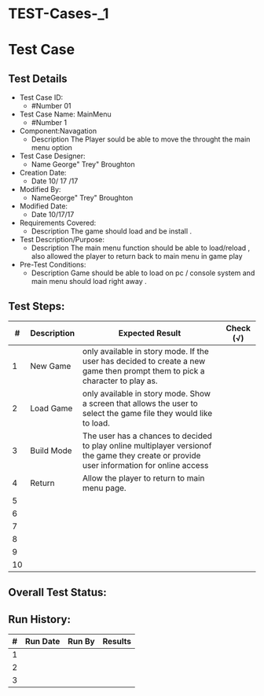 # TEST-Cases-_1
# Test Case 

## Test Details

* Test Case ID:
  * #Number 01
* Test Case Name: MainMenu
  * #Number 1
* Component:Navagation  
  * Description
 The  Player  sould be able  to move the throught the  main menu option  
* Test Case Designer:
  * Name George" Trey" Broughton
* Creation Date:
  * Date 10/ 17 /17
* Modified By:
  * NameGeorge" Trey" Broughton
* Modified Date:
  * Date 10/17/17
* Requirements Covered:
  * Description The  game should  load  and  be  install . 
* Test Description/Purpose:
  * Description The  main menu function  should  be able  to load/reload  , also allowed  the  player  to return back to main  menu in  game  play
* Pre-Test Conditions:
  * Description Game  should  be  able  to load  on  pc  / console system and  main menu  should  load  right  away  .
## Test Steps: 
| # | Description | Expected Result | Check (√) |
| --- | --- | --- | --- |
| 1 |New Game |only available in story mode. If the user has decided to create a new game then prompt them to pick a character to play as. | |			
| 2 | Load Game|only available in story mode. Show a screen that allows the user to select the game file they would like to load.  | |			
| 3 |Build Mode |The user has  a  chances  to decided  to play online multiplayer versionof  the game they create  or  provide  user  information for  online  access   | |			
| 4 |Return | Allow  the  player  to return to main menu page. | |			
| 5 | | | |			
| 6 | | | |			
| 7 | | | |			
| 8 | | | |			
| 9 | | | |			
| 10 | | | |			

## Overall Test Status:



## Run History:
| # |	Run Date |	Run By |	Results |
| --- | --- | --- | --- |
| 1 | | | |			
| 2 | | | |			
| 3 | | | |			



